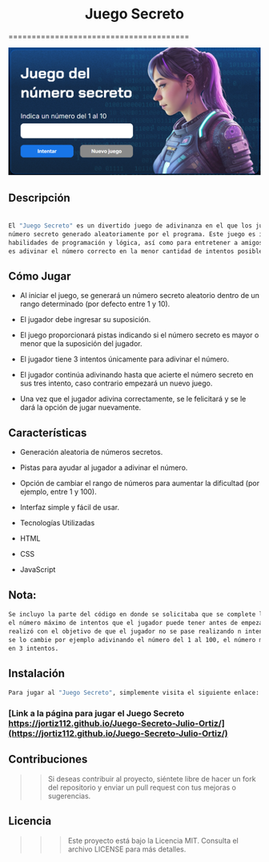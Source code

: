 <h1 align="center"> Juego Secreto </h1>
=======================================

![img](img/juego-secreto.png)

## Descripción

```sh

El "Juego Secreto" es un divertido juego de adivinanza en el que los jugadores intentan adivinar un
número secreto generado aleatoriamente por el programa. Este juego es ideal para practicar
habilidades de programación y lógica, así como para entretener a amigos y familiares. El objetivo
es adivinar el número correcto en la menor cantidad de intentos posible.

```
## Cómo Jugar

- Al iniciar el juego, se generará un número secreto aleatorio dentro de un rango determinado (por defecto entre 1 y 10).

- El jugador debe ingresar su suposición.

- El juego proporcionará pistas indicando si el número secreto es mayor o menor que la suposición del jugador.

- El jugador tiene 3 intentos únicamente para adivinar el número.

- El jugador continúa adivinando hasta que acierte el número secreto en sus tres intento, caso contrario empezará un nuevo juego.

- Una vez que el jugador adivina correctamente, se le felicitará y se le dará la opción de jugar nuevamente.


## Características

- Generación aleatoria de números secretos.

- Pistas para ayudar al jugador a adivinar el número.

- Opción de cambiar el rango de números para aumentar la dificultad (por ejemplo, entre 1 y 100).

- Interfaz simple y fácil de usar.

- Tecnologías Utilizadas

- HTML

- CSS

- JavaScript

## Nota:

```sh
Se incluyo la parte del código en donde se solicitaba que se complete la funcionalidad de implementar
el número máximo de intentos que el jugador puede tener antes de empezar un nuevo juego, esto se
realizó con el objetivo de que el jugador no se pase realizando n intentos en el caso que al juego
se lo cambie por ejemplo adivinando el número del 1 al 100, el número máximo de intentos se lo dejo
en 3 intentos.

```

## Instalación

```sh
Para jugar al "Juego Secreto", simplemente visita el siguiente enlace: 

```
### [Link a la página para jugar el Juego Secreto https://jortiz112.github.io/Juego-Secreto-Julio-Ortiz/](https://jortiz112.github.io/Juego-Secreto-Julio-Ortiz/)

## Contribuciones

>> Si deseas contribuir al proyecto, siéntete libre de hacer un fork del repositorio y enviar un pull request con tus mejoras o sugerencias.

## Licencia

>>> Este proyecto está bajo la Licencia MIT. Consulta el archivo LICENSE para más detalles.

